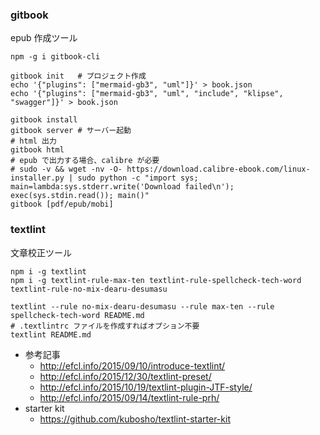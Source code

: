 ### gitbook
epub 作成ツール

```
npm -g i gitbook-cli

gitbook init   # プロジェクト作成
echo '{"plugins": ["mermaid-gb3", "uml"]}' > book.json
echo '{"plugins": ["mermaid-gb3", "uml", "include", "klipse", "swagger"]}' > book.json

gitbook install
gitbook server # サーバー起動
# html 出力
gitbook html
# epub で出力する場合、calibre が必要
# sudo -v && wget -nv -O- https://download.calibre-ebook.com/linux-installer.py | sudo python -c "import sys; main=lambda:sys.stderr.write('Download failed\n'); exec(sys.stdin.read()); main()"
gitbook [pdf/epub/mobi]
```

### textlint
文章校正ツール

```
npm i -g textlint
npm i -g textlint-rule-max-ten textlint-rule-spellcheck-tech-word textlint-rule-no-mix-dearu-desumasu

textlint --rule no-mix-dearu-desumasu --rule max-ten --rule spellcheck-tech-word README.md
# .textlintrc ファイルを作成すればオプション不要
textlint README.md
```

- 参考記事
	- http://efcl.info/2015/09/10/introduce-textlint/
	- http://efcl.info/2015/12/30/textlint-preset/
	- http://efcl.info/2015/10/19/textlint-plugin-JTF-style/
	- http://efcl.info/2015/09/14/textlint-rule-prh/
- starter kit
	- https://github.com/kubosho/textlint-starter-kit

